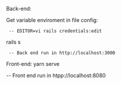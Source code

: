 Back-end: 

   Get variable enviroment in file config:

     -- EDITOR=vi rails credentials:edit

   rails s

     -- Back end run in http://localhost:3000

Front-end: yarn serve

   -- Front end run in htpp://localhost:8080

